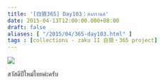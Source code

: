 ```yaml
---
title: '[白狼365] Day103：สงกรานต์'
date: 2015-04-13T12:00:00.000+08:00
draft: false
aliases: [ "/2015/04/365-day103.html" ]
tags : [collections - zaku II 白狼・365 project]
---
```


[![](https://farm8.staticflickr.com/7600/16849559130_eca2487eab_z.jpg)](https://farm8.staticflickr.com/7600/16849559130_eca2487eab_z.jpg)

สวัสดีปีใหม่ไทยค่ะครับ